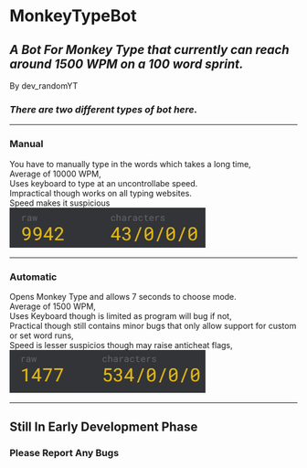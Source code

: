 # **MonkeyTypeBot**

## _A Bot For Monkey Type that currently can reach around 1500 WPM on a 100 word sprint._  
By dev_randomYT


### _There are two different types of bot here._  
***
### Manual
You have to manually type in the words which takes a long time,  
Average of 10000 WPM,   
Uses keyboard to type at an uncontrollabe speed.  
Impractical though works on all typing websites.  
Speed makes it suspicious  
<img src="random\manual.png">
***
### Automatic
Opens Monkey Type and allows 7 seconds to choose mode.  
Average of 1500 WPM,  
Uses Keyboard though is limited as program will bug if not,  
Practical though still contains minor bugs that only allow support for custom or set word runs,  
Speed is lesser suspicios though may raise anticheat flags,  
<img src="random\automatic.png">
***
## **Still In Early Development Phase**
### Please Report Any Bugs